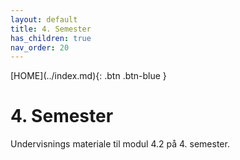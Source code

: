 ```yaml
---
layout: default
title: 4. Semester
has_children: true
nav_order: 20
---
```


<span class="fs-1">
[HOME](../index.md){: .btn .btn-blue }
</span>

# 4. Semester
Undervisnings materiale til modul 4.2 på 4. semester.